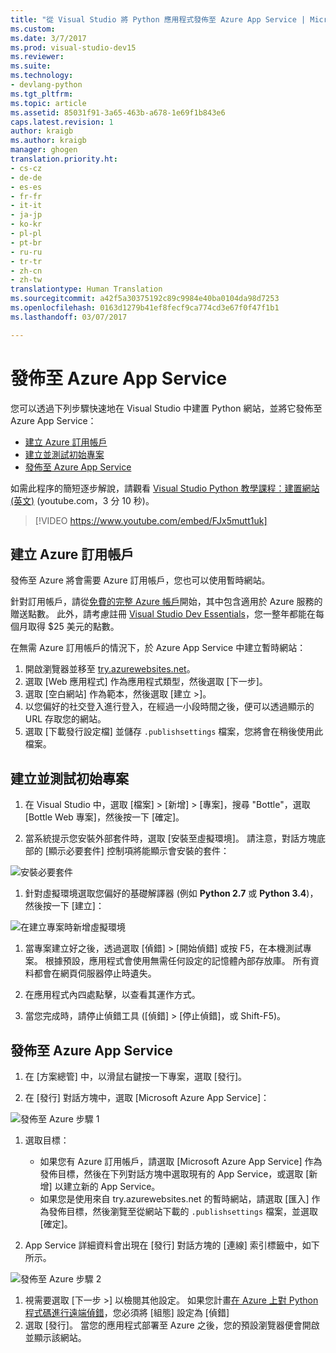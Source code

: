 ```yaml
---
title: "從 Visual Studio 將 Python 應用程式發佈至 Azure App Service | Microsoft Docs"
ms.custom: 
ms.date: 3/7/2017
ms.prod: visual-studio-dev15
ms.reviewer: 
ms.suite: 
ms.technology:
- devlang-python
ms.tgt_pltfrm: 
ms.topic: article
ms.assetid: 85031f91-3a65-463b-a678-1e69f1b843e6
caps.latest.revision: 1
author: kraigb
ms.author: kraigb
manager: ghogen
translation.priority.ht:
- cs-cz
- de-de
- es-es
- fr-fr
- it-it
- ja-jp
- ko-kr
- pl-pl
- pt-br
- ru-ru
- tr-tr
- zh-cn
- zh-tw
translationtype: Human Translation
ms.sourcegitcommit: a42f5a30375192c89c9984e40ba0104da98d7253
ms.openlocfilehash: 0163d1279b41ef8fecf9ca774cd3e67f0f47f1b1
ms.lasthandoff: 03/07/2017

---
```


# <a name="publishing-to-azure-app-service"></a>發佈至 Azure App Service

您可以透過下列步驟快速地在 Visual Studio 中建置 Python 網站，並將它發佈至 Azure App Service：

- [建立 Azure 訂用帳戶](#create-an-azure-subscription)
- [建立並測試初始專案](#create-and-test-the-initial-project)
- [發佈至 Azure App Service](#publish-to-azure-app-service)

如需此程序的簡短逐步解說，請觀看 [Visual Studio Python 教學課程：建置網站 (英文)](https://www.youtube.com/watch?v=FJx5mutt1uk&list=PLReL099Y5nRdLgGAdrb_YeTdEnd23s6Ff&index=6) (youtube.com，3 分 10 秒)。 

> [!VIDEO https://www.youtube.com/embed/FJx5mutt1uk] 

## <a name="create-an-azure-subscription"></a>建立 Azure 訂用帳戶

發佈至 Azure 將會需要 Azure 訂用帳戶，您也可以使用暫時網站。

針對訂用帳戶，請從[免費的完整 Azure 帳戶](https://azure.microsoft.com/en-us/free/)開始，其中包含適用於 Azure 服務的贈送點數。 此外，請考慮註冊 [Visual Studio Dev Essentials](https://azure.microsoft.com/en-us/pricing/member-offers/vs-dev-essentials/)，您一整年都能在每個月取得 $25 美元的點數。

在無需 Azure 訂用帳戶的情況下，於 Azure App Service 中建立暫時網站：

1. 開啟瀏覽器並移至 [try.azurewebsites.net](https://try.azurewebsites.net)。
1. 選取 [Web 應用程式] 作為應用程式類型，然後選取 [下一步]。
1. 選取 [空白網站] 作為範本，然後選取 [建立 >]。
1. 以您偏好的社交登入進行登入，在經過一小段時間之後，便可以透過顯示的 URL 存取您的網站。
1. 選取 [下載發行設定檔] 並儲存 `.publishsettings` 檔案，您將會在稍後使用此檔案。

## <a name="create-and-test-the-initial-project"></a>建立並測試初始專案

1. 在 Visual Studio 中，選取 [檔案] > [新增] > [專案]，搜尋 "Bottle"，選取 [Bottle Web 專案]，然後按一下 [確定]。    

1. 當系統提示您安裝外部套件時，選取 [安裝至虛擬環境]。 請注意，對話方塊底部的 [顯示必要套件] 控制項將能顯示會安裝的套件：

  ![安裝必要套件](~/docs/python/media/tutorials-common-external-packages.png)

1. 針對虛擬環境選取您偏好的基礎解譯器 (例如 **Python 2.7** 或 **Python 3.4**)，然後按一下 [建立]：

  ![在建立專案時新增虛擬環境](~/docs/python/media/tutorials-common-add-virtual-environment.png)

1. 當專案建立好之後，透過選取 [偵錯] > [開始偵錯] 或按 F5，在本機測試專案。 根據預設，應用程式會使用無需任何設定的記憶體內部存放庫。 所有資料都會在網頁伺服器停止時遺失。

1. 在應用程式內四處點擊，以查看其運作方式。

1. 當您完成時，請停止偵錯工具 ([偵錯] > [停止偵錯]，或 Shift-F5)。

## <a name="publish-to-azure-app-service"></a>發佈至 Azure App Service

1. 在 [方案總管] 中，以滑鼠右鍵按一下專案，選取 [發行]。 

1. 在 [發行] 對話方塊中，選取 [Microsoft Azure App Service]：

  ![發佈至 Azure 步驟 1](~/docs/python/media/tutorials-common-publish-1.png)

1. 選取目標：

    - 如果您有 Azure 訂用帳戶，請選取 [Microsoft Azure App Service] 作為 發佈目標，然後在下列對話方塊中選取現有的 App Service，或選取 [新增] 以建立新的 App Service。
    - 如果您是使用來自 try.azurewebsites.net 的暫時網站，請選取 [匯入] 作為發佈目標，然後瀏覽至從網站下載的 `.publishsettings` 檔案，並選取 [確定]。

1. App Service 詳細資料會出現在 [發行] 對話方塊的 [連線] 索引標籤中，如下所示。

  ![發佈至 Azure 步驟 2](~/docs/python/media/tutorials-common-publish-2.png)

1. 視需要選取 [下一步 >] 以檢閱其他設定。 如果您計畫[在 Azure 上對 Python 程式碼進行遠端偵錯](debugging-azure-remote.md)，您必須將 [組態] 設定為 [偵錯]
1. 選取 [發行]。 當您的應用程式部署至 Azure 之後，您的預設瀏覽器便會開啟並顯示該網站。 
